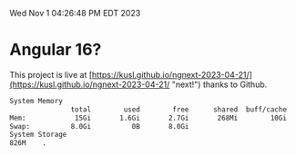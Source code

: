 Wed Nov  1 04:26:48 PM EDT 2023

# Angular 16?


This project is live at [https://kusl.github.io/ngnext-2023-04-21/](https://kusl.github.io/ngnext-2023-04-21/ "next!") thanks to Github.

```bash
System Memory
               total        used        free      shared  buff/cache   available
Mem:            15Gi       1.6Gi       2.7Gi       268Mi        10Gi        13Gi
Swap:          8.0Gi          0B       8.0Gi
System Storage
826M	.
```

